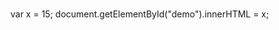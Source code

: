 <!DOCTYPE html>
<html lang="en">
<head>
<title>2nd-try</title>
</head>
<body>

<h1 id="demo"></h1>

var x = 15;
document.getElementById("demo").innerHTML = x;

<script src="javascript.js"></script>
</body>
</html>
